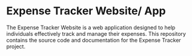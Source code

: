 # Expense Tracker Website/ App

The Expense Tracker Website is a web application designed to help individuals effectively track and manage their expenses. This repository contains the source code and documentation for the Expense Tracker project.
